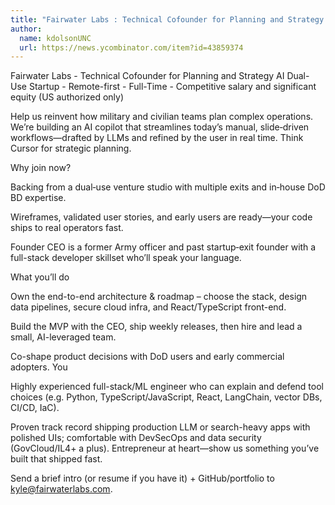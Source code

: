 ```yaml
---
title: "Fairwater Labs : Technical Cofounder for Planning and Strategy AI Dual-Use Startup"
author:
  name: kdolsonUNC
  url: https://news.ycombinator.com/item?id=43859374
---
```

Fairwater Labs - Technical Cofounder for Planning and Strategy AI Dual-Use Startup - Remote-first - Full-Time - Competitive salary and significant equity (US authorized only)

Help us reinvent how military and civilian teams plan complex operations. We’re building an AI copilot that streamlines today’s manual, slide‑driven workflows—drafted by LLMs and refined by the user in real time. Think Cursor for strategic planning.

Why join now?

Backing from a dual‑use venture studio with multiple exits and in‑house DoD BD expertise.

Wireframes, validated user stories, and early users are ready—your code ships to real operators fast.

Founder CEO is a former Army officer and past startup‑exit founder with a full-stack developer skillset who’ll speak your language.

What you’ll do

Own the end-to-end architecture &amp; roadmap – choose the stack, design data pipelines, secure cloud infra, and React&#x2F;TypeScript front-end.

Build the MVP with the CEO, ship weekly releases, then hire and lead a small, AI-leveraged team.

Co-shape product decisions with DoD users and early commercial adopters.
You

Highly experienced full-stack&#x2F;ML engineer who can explain and defend tool choices (e.g. Python, TypeScript&#x2F;JavaScript, React, LangChain, vector DBs, CI&#x2F;CD, IaC).

Proven track record shipping production LLM or search-heavy apps with polished UIs; comfortable with DevSecOps and data security (GovCloud&#x2F;IL4+ a plus).
Entrepreneur at heart—show us something you’ve built that shipped fast.

Send a brief intro (or resume if you have it) + GitHub&#x2F;portfolio to kyle@fairwaterlabs.com.
<JobApplication />
